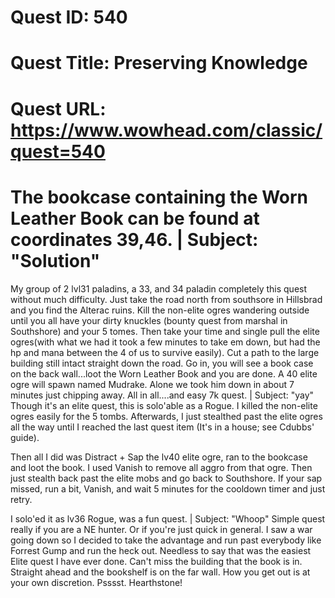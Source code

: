 # Quest ID: 540
# Quest Title: Preserving Knowledge
# Quest URL: https://www.wowhead.com/classic/quest=540
# The bookcase containing the Worn Leather Book can be found at coordinates 39,46. | Subject: "Solution"
My group of 2 lvl31 paladins, a 33, and 34 paladin completely this quest without much difficulty. Just take the road north from southsore in Hillsbrad and you find the Alterac ruins. Kill the non-elite ogres wandering outside until you all have your dirty knuckles (bounty quest from marshal in Southshore) and your 5 tomes. Then take your time and single pull the elite ogres(with what we had it took a few minutes to take em down, but had the hp and mana between the 4 of us to survive easily). Cut a path to the large building still intact straight down the road. Go in, you will see a book case on the back wall...loot the Worn Leather Book and you are done. A 40 elite ogre will spawn named Mudrake. Alone we took him down in about 7 minutes just chipping away. All in all....and easy 7k quest. | Subject: "yay"
Though it's an elite quest, this is solo'able as a Rogue. I killed the non-elite ogres easily for the 5 tombs. Afterwards, I just stealthed past the elite ogres all the way until I reached the last quest item (It's in a house; see Cdubbs' guide).

Then all I did was Distract + Sap the lv40 elite ogre, ran to the bookcase and loot the book. I used Vanish to remove all aggro from that ogre. Then just stealth back past the elite mobs and go back to Southshore. If your sap missed, run a bit, Vanish, and wait 5 minutes for the cooldown timer and just retry.

I solo'ed it as lv36 Rogue, was a fun quest. | Subject: "Whoop"
Simple quest really if you are a NE hunter. Or if you're just quick in general. I saw a war going down so I decided to take the advantage and run past everybody like Forrest Gump and run the heck out. Needless to say that was the easiest Elite quest I have ever done. Can't miss the building that the book is in. Straight ahead and the bookshelf is on the far wall. How you get out is at your own discretion. Psssst. Hearthstone!